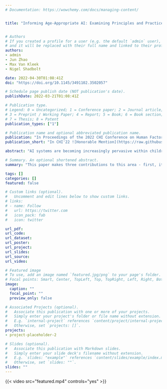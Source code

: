 ```yaml
---
# Documentation: https://wowchemy.com/docs/managing-content/


title: "Informing Age-Appropriate AI: Examining Principles and Practices of AI for Children"


# Authors
# If you created a profile for a user (e.g. the default `admin` user), write the username (folder name) here 
# and it will be replaced with their full name and linked to their profile.
authors:
- admin
- Jun Zhao
- Max Van Kleek
- Nigel Shadbolt

date: 2022-04-30T01:08:41Z
doi: "https://doi.org/10.1145/3491102.3502057"

# Schedule page publish date (NOT publication's date).
publishDate: 2022-03-21T01:08:41Z

# Publication type.
# Legend: 0 = Uncategorized; 1 = Conference paper; 2 = Journal article;
# 3 = Preprint / Working Paper; 4 = Report; 5 = Book; 6 = Book section;
# 7 = Thesis; 8 = Patent
publication_types: ["1"]

# Publication name and optional abbreviated publication name.
publication: "In Proceedings of the 2022 CHI Conference on Human Factors in Computing Systems"
publication_short: "In CHI'22 ![Honorable Mention](https://raw.githubusercontent.com/tiffanygewang/tiffany.ge.wang/master/assets/media/honorable.jpeg?classes=float-right) "

abstract: "AI systems are becoming increasingly pervasive within children’s devices, apps, and services. However, it is not yet well-understood how risks and ethical considerations of AI relate to children. This paper makes three contributions to this area - first, it identifies ten areas of alignment between general AI frameworks and codes for age-appropriate design for children. Then, to understand how such principles relate to real application contexts, we conducted a landscape analysis of children’s AI systems, via a systematic literature review including 188 papers. This analysis revealed a wide assortment of applications, and that most systems’ designs addressed only a small subset of principles among those we identified. Finally, we synthesised our findings in a framework to inform a new “Code for Age-Appropriate AI”, which aims to provide timely input to emerging policies and standards, and inspire increased interactions between the AI and child-computer interaction communities."

# Summary. An optional shortened abstract.
summary: "This paper makes three contributions to this area - first, it identifies ten areas of alignment between general AI frameworks and codes for age-appropriate design for children. Then, to understand how such principles relate to real application contexts, we conducted a landscape analysis of children’s AI systems, via a systematic literature review including 188 papers. This analysis revealed a wide assortment of applications, and that most systems’ designs addressed only a small subset of principles among those we identified. Finally, we synthesised our findings in a framework to inform a new “Code for Age-Appropriate AI”, which aims to provide timely input to emerging policies and standards, and inspire increased interactions between the AI and child-computer interaction communities."

tags: []
categories: []
featured: false

# Custom links (optional).
#   Uncomment and edit lines below to show custom links.
# links:
# - name: Follow
#   url: https://twitter.com
#   icon_pack: fab
#   icon: twitter

url_pdf:
url_code:
url_dataset:
url_poster:
url_project:
url_slides:
url_source:
url_video:

# Featured image
# To use, add an image named `featured.jpg/png` to your page's folder. 
# Focal points: Smart, Center, TopLeft, Top, TopRight, Left, Right, BottomLeft, Bottom, BottomRight.
image:
  caption: ""
  focal_point: ""
  preview_only: false

# Associated Projects (optional).
#   Associate this publication with one or more of your projects.
#   Simply enter your project's folder or file name without extension.
#   E.g. `internal-project` references `content/project/internal-project/index.md`.
#   Otherwise, set `projects: []`.
projects: 
- project-placeholder-2

# Slides (optional).
#   Associate this publication with Markdown slides.
#   Simply enter your slide deck's filename without extension.
#   E.g. `slides: "example"` references `content/slides/example/index.md`.
#   Otherwise, set `slides: ""`.
slides: ""
---
```

{{< video src="featured.mp4" controls="yes" >}}
